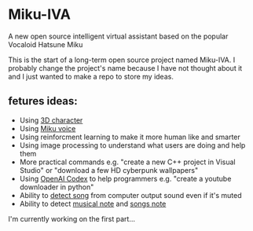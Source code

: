 # Miku-IVA
A new open source intelligent virtual assistant based on the popular Vocaloid Hatsune Miku

This is the start of a long-term open source project named Miku-IVA. I probably change the project's name because I have not thought about it and I just wanted to make
a repo to store my ideas.

## fetures ideas:
- Using [3D character](https://github.com/alient12/MikuMikuAlive)
- Using [Miku voice](https://github.com/vanstorm9/AI-Vocaloid-Kit-V2)
- Using reinforcment learning to make it more human like and smarter
- Using image processing to understand what users are doing and help them
- More practical commands e.g. "create a new C++ project in Visual Studio" or "download a few HD cyberpunk wallpapers"
- Using [OpenAI Codex](https://openai.com/blog/openai-codex/) to help programmers e.g. "create a youtube downloader in python"
- Ability to [detect song](https://github.com/SeaDve/Mousai) from computer output sound even if it's muted
- Ability to detect [musical note](https://github.com/alient12/Musical-note-detector) and [songs note](https://github.com/vanstorm9/AI-Vocaloid-Kit-V2)

I'm currently working on the first part...
